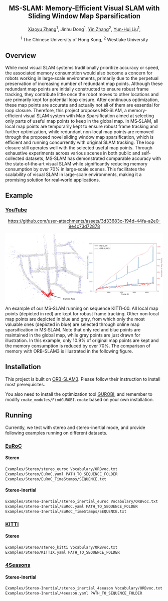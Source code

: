 <div align="center">
<h2>MS-SLAM: Memory‐Efficient Visual SLAM with Sliding Window
Map Sparsification</h2>

[Xiaoyu Zhang](https://fishmarch.github.io/)<sup>1</sup>,
Jinhu Dong<sup>1</sup>,
[Yin Zhang](https://scholar.google.com/citations?user=BwX1pDAAAAAJ)<sup>2</sup>,
[Yun-Hui Liu](https://www4.mae.cuhk.edu.hk/peoples/liu-yun-hui/)<sup>1</sup>,

<sup>1</sup> The Chinese University of Hong Kong,
<sup>2</sup> Westlake University
</div>

## Overview
While most visual SLAM systems traditionally prioritize accuracy or speed, 
the associated memory consumption would also become a concern for robots working in large‐scale environments, 
primarily due to the perpetual preservation of increasing number of redundant map points. 
Although these redundant map points are initially constructed to ensure robust frame tracking, 
they contribute little once the robot moves to other locations and are primarily kept for potential loop closure. 
After continuous optimization, these map points are accurate and actually not all of them are essential for loop closure. 
Therefore, this project proposes MS‐SLAM, a memory‐efficient visual SLAM system with Map Sparsification aimed at selecting only parts of useful map points to keep in the global map. 
In MS‐SLAM, all local map points are temporarily kept to ensure robust frame tracking and further optimization, 
while redundant non‐local map points are removed through the proposed novel sliding window map sparsification, 
which is efficient and running concurrently with original SLAM tracking. 
The loop closure still operates well with the selected useful map points.
Through exhaustive experiments across various scenes in both public and self‐collected datasets, 
MS‐SLAM has demonstrated comparable accuracy with the state‐of‐the‐art visual SLAM while significantly reducing memory consumption by over 70% in large‐scale scenes. 
This facilitates the scalability of visual SLAM in large‐scale environments, making it a promising solution for real‐world applications.


## Example
### [YouTube](https://www.youtube.com/watch?v=dKe99UQfttQ)
<div align="center">

https://github.com/user-attachments/assets/3d33683c-194d-44fa-a2e0-9e4c73d72878

</div>

<div  align="center"> 
<img src="figs/1.jpg">
</div>
An example of our MS‐SLAM running on sequence KITTI‐00. 
All local map points (depicted in red) are kept for robust frame tracking.
Other non‐local map points are depicted in blue and gray, from which only the most valuable ones (depicted in blue) are selected through online
map sparsification in MS‐SLAM. 
Note that only red and blue points are maintained in the global map, while gray points are just drawn for illustration.
In this example, only 10.9% of original map points are kept and the memory consumption is reduced by over 70%.
The comparison of memory with ORB-SLAM3 is illustrated in the following figure.



## Installation
This project is built on [ORB-SLAM3](https://github.com/UZ-SLAMLab/ORB_SLAM3). 
Please follow their instruction to install most prerequisites.

You also need to install the optimization tool [GUROBI](https://www.gurobi.com), and remember to modify ``cmake_modules/FindGUROBI.cmake`` based on your own installation. 

## Running
Currently, we test with stereo and stereo-inertial mode, and provide following examples running on different datasets.

### [EuRoC](https://projects.asl.ethz.ch/datasets/doku.php?id=kmavvisualinertialdatasets)
#### Stereo
```
Examples/Stereo/stereo_euroc Vocabulary/ORBvoc.txt Examples/Stereo/EuRoC.yaml PATH_TO_SEQUENCE_FOLDER Examples/Stereo/EuRoC_TimeStamps/SEQUENCE.txt
```
#### Stereo-Inertial
```
Examples/Stereo-Inertial/stereo_inertial_euroc Vocabulary/ORBvoc.txt Examples/Stereo-Inertial/EuRoC.yaml PATH_TO_SEQUENCE_FOLDER Examples/Stereo-Inertial/EuRoC_TimeStamps/SEQUENCE.txt
```

### [KITTI](https://www.cvlibs.net/datasets/kitti/eval_odometry.php)
#### Stereo
```
Examples/Stereo/stereo_kitti Vocabulary/ORBvoc.txt Examples/Stereo/KITTIX.yaml PATH_TO_SEQUENCE_FOLDER
```

### [4Seasons](https://www.4seasons-dataset.com)
#### Stereo-Inertial
```
Examples/Stereo-Inertial/stereo_inertial_4season Vocabulary/ORBvoc.txt Examples/Stereo-Inertial/4season.yaml PATH_TO_SEQUENCE_FOLDER
```






